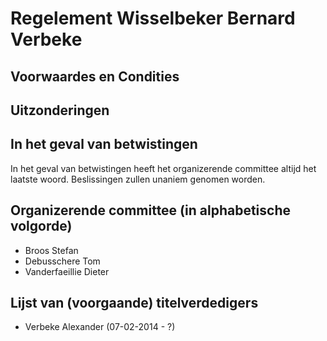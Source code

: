 # Regelement Wisselbeker Bernard Verbeke

## Voorwaardes en Condities

## Uitzonderingen

## In het geval van betwistingen

In het geval van betwistingen heeft het organizerende committee altijd het laatste woord. Beslissingen zullen unaniem genomen worden.

## Organizerende committee (in alphabetische volgorde)
- Broos Stefan
- Debusschere Tom
- Vanderfaeillie Dieter

## Lijst van (voorgaande) titelverdedigers
- Verbeke Alexander (07-02-2014 - ?)
